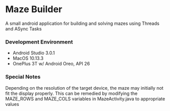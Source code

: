 # Maze Builder

A small android application for building
and solving mazes using Threads and ASync
Tasks

### Development Environment
* Android Studio 3.0.1
* MacOS 10.13.3
* OnePlus 3T w/ Android Oreo, API 26

### Special Notes
Depending on the resolution of the target
device, the maze may initially not fit the
display properly.  This can be remedied by
modifying the MAZE_ROWS and MAZE_COLS
variables in MazeActivity.java to appropriate
values

